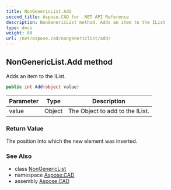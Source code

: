 ```yaml
---
title: NonGenericList.Add
second_title: Aspose.CAD for .NET API Reference
description: NonGenericList method. Adds an item to the IList
type: docs
weight: 80
url: /net/aspose.cad/nongenericlist/add/
---
```

## NonGenericList.Add method

Adds an item to the IList.

```csharp
public int Add(object value)
```

| Parameter | Type | Description |
| --- | --- | --- |
| value | Object | The Object to add to the IList. |

### Return Value

The position into which the new element was inserted.

### See Also

* class [NonGenericList](../)
* namespace [Aspose.CAD](../../nongenericlist/)
* assembly [Aspose.CAD](../../../)


